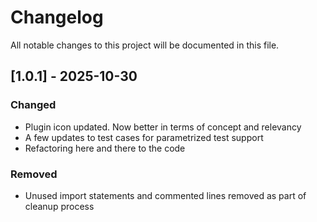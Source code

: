 # Changelog

All notable changes to this project will be documented in this file.

## [1.0.1] - 2025-10-30

### Changed
- Plugin icon updated. Now better in terms of concept and relevancy
- A few updates to test cases for parametrized test support
- Refactoring here and there to the code

### Removed
- Unused import statements and commented lines removed as part of cleanup process